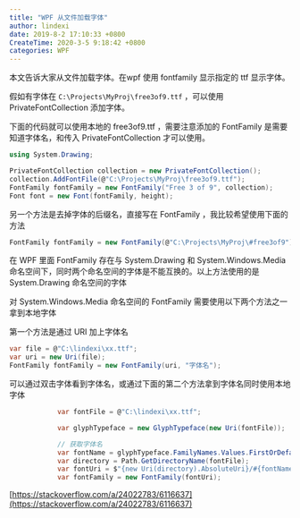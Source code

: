 ```yaml
---
title: "WPF 从文件加载字体"
author: lindexi
date: 2019-8-2 17:10:33 +0800
CreateTime: 2020-3-5 9:18:42 +0800
categories: WPF
---
```


本文告诉大家从文件加载字体。在wpf 使用 fontfamily 显示指定的 ttf 显示字体。

<!--more-->



假如有字体在 `C:\Projects\MyProj\free3of9.ttf` ，可以使用 PrivateFontCollection 添加字体。

下面的代码就可以使用本地的 free3of9.ttf ，需要注意添加的 FontFamily 是需要知道字体名，和传入 PrivateFontCollection 才可以使用。

```csharp
using System.Drawing;

PrivateFontCollection collection = new PrivateFontCollection();
collection.AddFontFile(@"C:\Projects\MyProj\free3of9.ttf");
FontFamily fontFamily = new FontFamily("Free 3 of 9", collection);
Font font = new Font(fontFamily, height);
```

另一个方法是去掉字体的后缀名，直接写在 FontFamily ，我比较希望使用下面的方法

```csharp
FontFamily fontFamily = new FontFamily(@"C:\Projects\MyProj\#free3of9");
```

在 WPF 里面 FontFamily 存在与 System.Drawing 和 System.Windows.Media 命名空间下，同时两个命名空间的字体是不能互换的。以上方法使用的是 System.Drawing 命名空间的字体

对 System.Windows.Media 命名空间的 FontFamily 需要使用以下两个方法之一拿到本地字体

第一个方法是通过 URI 加上字体名

```csharp
var file = @"C:\lindexi\xx.ttf";
var uri = new Uri(file);
FontFamily fontFamily = new FontFamily(uri, "字体名");
```

可以通过双击字体看到字体名，或通过下面的第二个方法拿到字体名同时使用本地字体

```csharp
            var fontFile = @"C:\lindexi\xx.ttf";

            var glyphTypeface = new GlyphTypeface(new Uri(fontFile));

            // 获取字体名
            var fontName = glyphTypeface.FamilyNames.Values.FirstOrDefault();
            var directory = Path.GetDirectoryName(fontFile);
            var fontUri = $"{new Uri(directory).AbsoluteUri}/#{fontName}";
            var fontFamily = new FontFamily(fontUri);
```

[https://stackoverflow.com/a/24022783/6116637](https://stackoverflow.com/a/24022783/6116637)

